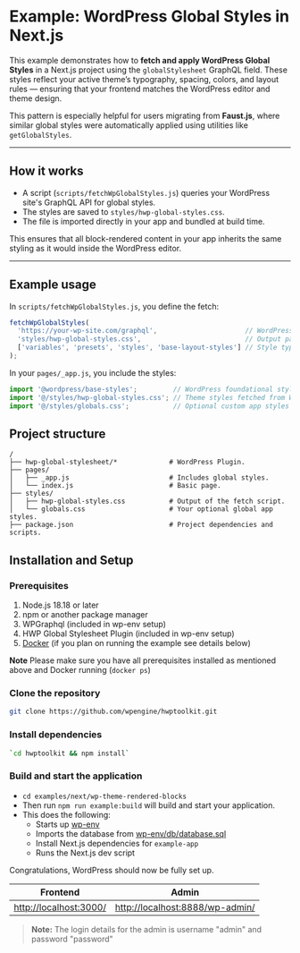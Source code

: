 # Example: WordPress Global Styles in Next.js

This example demonstrates how to **fetch and apply WordPress Global Styles** in a Next.js project using the `globalStylesheet` GraphQL field. These styles reflect your active theme’s typography, spacing, colors, and layout rules — ensuring that your frontend matches the WordPress editor and theme design.

This pattern is especially helpful for users migrating from **Faust.js**, where similar global styles were automatically applied using utilities like `getGlobalStyles`.

---

## How it works

- A script (`scripts/fetchWpGlobalStyles.js`) queries your WordPress site's GraphQL API for global styles.
- The styles are saved to `styles/hwp-global-styles.css`.
- The file is imported directly in your app and bundled at build time.

This ensures that all block-rendered content in your app inherits the same styling as it would inside the WordPress editor.

---

## Example usage

In `scripts/fetchWpGlobalStyles.js`, you define the fetch:

```js
fetchWpGlobalStyles(
  'https://your-wp-site.com/graphql',                      // WordPress GraphQL endpoint
  'styles/hwp-global-styles.css',                          // Output path
  ['variables', 'presets', 'styles', 'base-layout-styles'] // Style types to include
);
```

In your `pages/_app.js`, you include the styles:

```javascript
import '@wordpress/base-styles';         // WordPress foundational styles
import '@/styles/hwp-global-styles.css'; // Theme styles fetched from WP
import '@/styles/globals.css';           // Optional custom app styles
```

## Project structure

```
/
├── hwp-global-stylesheet/*             # WordPress Plugin.
├── pages/
│   ├── _app.js                         # Includes global styles.
│   └── index.js                        # Basic page.
├── styles/
│   ├── hwp-global-styles.css           # Output of the fetch script.
│   └── globals.css                     # Your optional global app styles.
├── package.json                        # Project dependencies and scripts.
```

## Installation and Setup

### Prerequisites

1. Node.js 18.18 or later
2. npm or another package manager
3. WPGraphql (included in wp-env setup)
4. HWP Global Stylesheet Plugin (included in wp-env setup)
5. [Docker](https://www.docker.com/) (if you plan on running the example see details below)

**Note** Please make sure you have all prerequisites installed as mentioned above and Docker running (`docker ps`)

### Clone the repository

```bash
git clone https://github.com/wpengine/hwptoolkit.git
```

### Install dependencies

```bash
`cd hwptoolkit && npm install`
```

### Build and start the application

- `cd examples/next/wp-theme-rendered-blocks`
- Then run `npm run example:build` will build and start your application.
- This does the following:
    - Starts up [wp-env](https://developer.wordpress.org/block-editor/getting-started/devenv/get-started-with-wp-env/)
    - Imports the database from [wp-env/db/database.sql](wp-env/db/database.sql)
    - Install Next.js dependencies for `example-app`
    - Runs the Next.js dev script

Congratulations, WordPress should now be fully set up.

| Frontend                                         | Admin                                                              |
| ------------------------------------------------ | ------------------------------------------------------------------ |
| [http://localhost:3000/](http://localhost:3000/) | [http://localhost:8888/wp-admin/](http://localhost:8888/wp-admin/) |

> **Note:** The login details for the admin is username "admin" and password "password"
